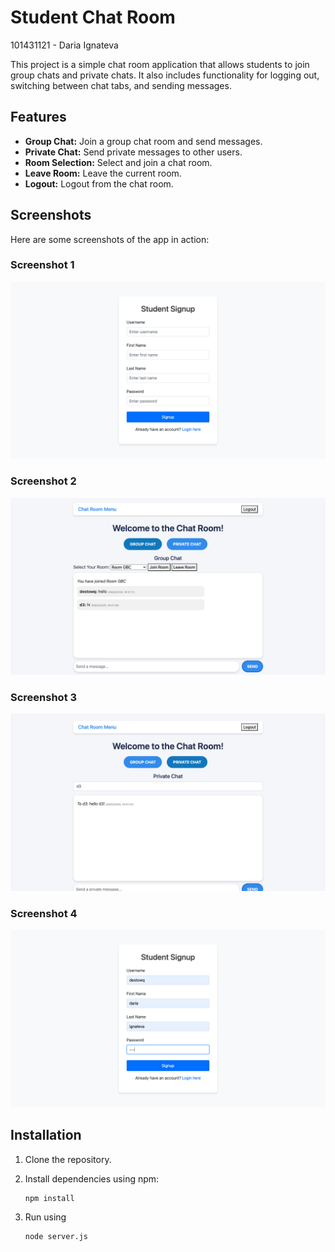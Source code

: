 # Student Chat Room
101431121 - Daria Ignateva

This project is a simple chat room application that allows students to join group chats and private chats. It also includes functionality for logging out, switching between chat tabs, and sending messages.

## Features

- **Group Chat:** Join a group chat room and send messages.
- **Private Chat:** Send private messages to other users.
- **Room Selection:** Select and join a chat room.
- **Leave Room:** Leave the current room.
- **Logout:** Logout from the chat room.

## Screenshots

Here are some screenshots of the app in action:

### Screenshot 1
![Screenshot 1](screenshots/screnn1.png)

### Screenshot 2
![Screenshot 2](screenshots/screen2.png)

### Screenshot 3
![Screenshot 3](screenshots/screen3.png)

### Screenshot 4
![Screenshot 4](screenshots/screen4.png)

## Installation

1. Clone the repository.
2. Install dependencies using npm:

   ```bash
   npm install

3. Run using
   ```bash
   node server.js
